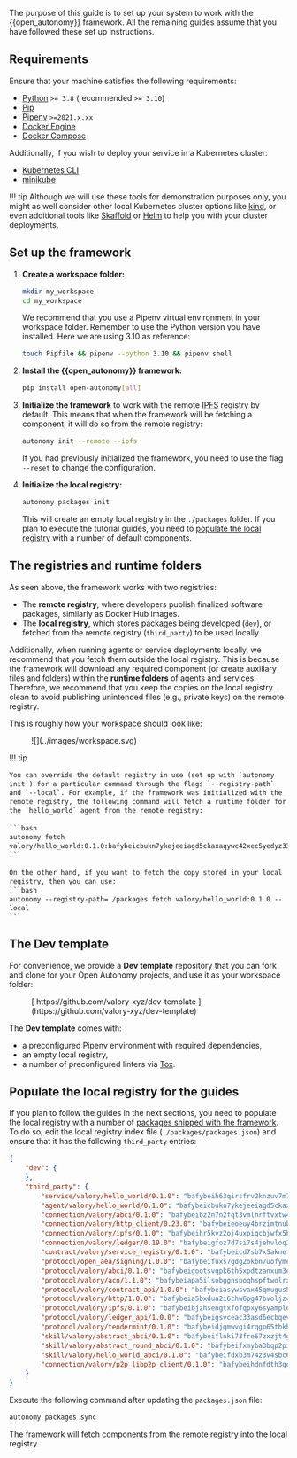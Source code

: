 The purpose of this guide is to set up your system to work with the {{open_autonomy}} framework. All the remaining guides assume that you have followed these set up instructions.

## Requirements

Ensure that your machine satisfies the following requirements:

- [Python](https://www.python.org/) `>= 3.8` (recommended `>= 3.10`)
- [Pip](https://pip.pypa.io/en/stable/installation/)
- [Pipenv](https://pipenv.pypa.io/en/latest/installation/) `>=2021.x.xx`
- [Docker Engine](https://docs.docker.com/engine/install/)
- [Docker Compose](https://docs.docker.com/compose/install/)

Additionally, if you wish to deploy your service in a Kubernetes cluster:

- [Kubernetes CLI](https://kubernetes.io/docs/tasks/tools/)
- [minikube](https://minikube.sigs.k8s.io/docs/)

!!! tip
	Although we will use these tools for demonstration purposes only, you might as well consider other local Kubernetes cluster options like [kind](https://kind.sigs.k8s.io/docs/user/quick-start/), or even additional tools like [Skaffold](https://skaffold.dev/) or [Helm](https://helm.sh/) to help you with your cluster deployments.

## Set up the framework

1. **Create a workspace folder:**

    ```bash
    mkdir my_workspace
    cd my_workspace
    ```

    We recommend that you use a Pipenv virtual environment in your workspace folder. Remember to use the Python version you have installed. Here we are using 3.10 as reference:

    ```bash
    touch Pipfile && pipenv --python 3.10 && pipenv shell
    ```

2. **Install the {{open_autonomy}} framework:**

    ```bash
    pip install open-autonomy[all]
    ```

3. **Initialize the framework** to work with the remote [IPFS](https://ipfs.io) registry by default. This means that when the framework will be fetching a component, it will do so from the remote registry:

    ```bash
    autonomy init --remote --ipfs
    ```

    If you had previously initialized the framework, you need to use the flag `--reset` to change the configuration.

4. **Initialize the local registry:**

    ```bash
    autonomy packages init
    ```

    This will create an empty local registry in the `./packages` folder. If you plan to execute the tutorial guides, you need to [populate the local registry](#populate-the-local-registry-for-the-guides) with a number of default components.

## The registries and runtime folders

As seen above, the framework works with two registries:

* The **remote registry**, where developers publish finalized software packages, similarly as Docker Hub images.
* The **local registry**, which stores packages being developed (`dev`), or fetched from the remote registry (`third_party`) to be used locally.

Additionally, when running agents or service deployments locally, we recommend that you fetch them outside the local registry. This is because the framework will download any required component (or create auxiliary files and folders) within the **runtime folders** of agents and services. Therefore, we recommend that you keep the copies on the local registry clean to avoid publishing unintended files (e.g., private keys) on the remote registry.

This is roughly how your workspace should look like:

<figure markdown>
![](../images/workspace.svg)
</figure>

!!! tip

    You can override the default registry in use (set up with `autonomy init`) for a particular command through the flags `--registry-path` and `--local`. For example, if the framework was initialized with the remote registry, the following command will fetch a runtime folder for the `hello_world` agent from the remote registry:

    ```bash
    autonomy fetch valory/hello_world:0.1.0:bafybeicbukn7ykejeeiagd5ckaxaqywc42xec5yedyz33ukelm6wtdyppy
    ```

    On the other hand, if you want to fetch the copy stored in your local registry, then you can use:
    ```bash
    autonomy --registry-path=./packages fetch valory/hello_world:0.1.0 --local
    ```

## The Dev template

For convenience, we provide a **Dev template** repository that you can fork and clone for your Open Autonomy projects, and use it as your workspace folder:

<figure markdown>
[ https://github.com/valory-xyz/dev-template ](https://github.com/valory-xyz/dev-template)
</figure>

The **Dev template** comes with:

* a preconfigured Pipenv environment with required dependencies,
* an empty local registry,
* a number of preconfigured linters via [Tox](https://tox.wiki/en/latest/).

## Populate the local registry for the guides

If you plan to follow the guides in the next sections, you need to populate the local registry with a number of [packages shipped with the framework](../package_list.md). To do so, edit the local registry index file (`./packages/packages.json`) and ensure that it has the following `third_party` entries:

```json
{
    "dev": {
    },
    "third_party": {
        "service/valory/hello_world/0.1.0": "bafybeih63qirsfrv2knzuv7m7hqfokvijidycd6dc67dsmv2mj4mhivmj4",
        "agent/valory/hello_world/0.1.0": "bafybeicbukn7ykejeeiagd5ckaxaqywc42xec5yedyz33ukelm6wtdyppy",
        "connection/valory/abci/0.1.0": "bafybeibz2n7n2fqt3vmlhrftvxtw4pprmq4ttzizcx546uozmzsu5phz4m",
        "connection/valory/http_client/0.23.0": "bafybeieoeuy4brzimtnubmokwirhrx27ezls6cdnl5qik4rkykfle3nn2y",
        "connection/valory/ipfs/0.1.0": "bafybeihr5kvz2oj4uxpiqcbjwfx5hpftm4drubugwcabdcht4gpna3l6ja",
        "connection/valory/ledger/0.19.0": "bafybeigfoz7d7si7s4jehvloq2zmiiocpbxcaathl3bxkyarxoerxq7g3a",
        "contract/valory/service_registry/0.1.0": "bafybeicd7sb7x5aknefmeuwxrnbhqwm5lfzgnbvdmjqf2ji3f75sr2xoo4",
        "protocol/open_aea/signing/1.0.0": "bafybeifuxs7gdg2okbn7uofymenjlmnih2wxwkym44lsgwmklgwuckxm2m",
        "protocol/valory/abci/0.1.0": "bafybeigootsvqpk6th5xpdtzanxum3earifrrezfyhylfrit7yvqdrtgpe",
        "protocol/valory/acn/1.1.0": "bafybeiapa5ilsobggnspoqhspftwolrx52udrwmaxdxgrk26heuvl4oooa",
        "protocol/valory/contract_api/1.0.0": "bafybeiasywsvax45qmugus5kxogejj66c5taen27h4voriodz7rgushtqa",
        "protocol/valory/http/1.0.0": "bafybeia5bxdua2i6chw6pg47bvoljzcpuqxzy4rdrorbdmcbnwmnfdobtu",
        "protocol/valory/ipfs/0.1.0": "bafybeibjzhsengtxfofqpxy6syamplevp35obemwfp4c5lhag3v2bvgysa",
        "protocol/valory/ledger_api/1.0.0": "bafybeigsvceac33asd6ecbqev34meyyjwu3rangenv6xp5rkxyz4krvcby",
        "protocol/valory/tendermint/0.1.0": "bafybeidjqmwvgi4rqgp65tbkhmi45fwn2odr5ecezw6q47hwitsgyw4jpa",
        "skill/valory/abstract_abci/0.1.0": "bafybeiflnki73fre67zxzjt4gkvovi53mj7vtemcpuwkho35yx5742hqpu",
        "skill/valory/abstract_round_abci/0.1.0": "bafybeifxmyba3bqp2pifjaor4zgbshmioy5orcy7x3oyhzdqsia7tdbpry",
        "skill/valory/hello_world_abci/0.1.0": "bafybeifdxb3m74z3v4sbc6l3u6a3gzchf44a5aciimjt2ny3tmf5dblk6y",
        "connection/valory/p2p_libp2p_client/0.1.0": "bafybeihdnfdth3qgltefgrem7xyi4b3ejzaz67xglm2hbma2rfvpl2annq"
    }
}
```

Execute the following command after updating the `packages.json` file:

```bash
autonomy packages sync
```

The framework will fetch components from the remote registry into the local registry.
